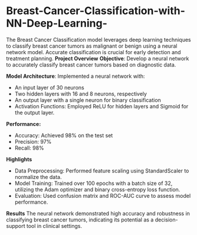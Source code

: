# Breast-Cancer-Classification-with-NN-Deep-Learning-
The Breast Cancer Classification model leverages deep learning techniques to classify breast cancer tumors as malignant or benign using a neural network model. Accurate classification is crucial for early detection and treatment planning.
**Project Overview**
**Objective**: Develop a neural network to accurately classify breast cancer tumors based on diagnostic data.

**Model Architecture**: Implemented a neural network with:

- An input layer of 30 neurons
- Two hidden layers with 16 and 8 neurons, respectively
- An output layer with a single neuron for binary classification
- Activation Functions: Employed ReLU for hidden layers and Sigmoid for the output layer.

**Performance:**

- Accuracy: Achieved 98% on the test set
- Precision: 97%
- Recall: 98%

**Highlights**

- Data Preprocessing: Performed feature scaling using StandardScaler to normalize the data.
- Model Training: Trained over 100 epochs with a batch size of 32, utilizing the Adam optimizer and binary cross-entropy loss function.
- Evaluation: Used confusion matrix and ROC-AUC curve to assess model performance.

**Results**
The neural network demonstrated high accuracy and robustness in classifying breast cancer tumors, indicating its potential as a decision-support tool in clinical settings.

